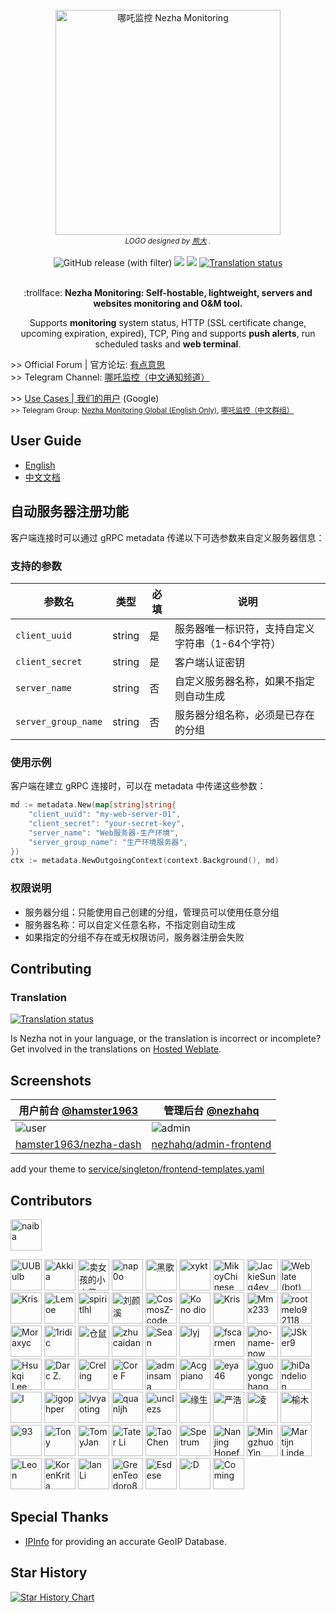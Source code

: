 <div align="center">
  <br>
  <img width="360" style="max-width:80%" src=".github/brand.svg" title="哪吒监控 Nezha Monitoring">
  <br>
  <small><i>LOGO designed by <a href="https://xio.ng" target="_blank">熊大</a> .</i></small>
  <br><br>
<img alt="GitHub release (with filter)" src="https://img.shields.io/github/v/release/nezhahq/nezha?color=brightgreen&style=for-the-badge&logo=github&label=Dashboard">&nbsp;<img src="https://img.shields.io/github/v/release/nezhahq/agent?color=brightgreen&label=Agent&style=for-the-badge&logo=github">&nbsp;<img src="https://img.shields.io/github/actions/workflow/status/nezhahq/agent/agent.yml?label=Agent%20CI&logo=github&style=for-the-badge">&nbsp;<a href="https://hosted.weblate.org/engage/nezha/"><img src="https://img.shields.io/weblate/progress/nezha?color=brightgreen&label=Translated&style=for-the-badge&logo=weblate" alt="Translation status" /></a>
  <br>
  <br>
  <p>:trollface: <b>Nezha Monitoring: Self-hostable, lightweight, servers and websites monitoring and O&M tool.</b></p>
  <p>Supports <b>monitoring</b> system status, HTTP (SSL certificate change, upcoming expiration, expired), TCP, Ping and supports <b>push alerts</b>, run scheduled tasks and <b>web terminal</b>.</p>
</div>

\>> Official Forum | 官方论坛: [有点意思](https://lajilao.com/c/nezha)<br>
\>> Telegram Channel: [哪吒监控（中文通知频道）](https://t.me/nezhanews)<br>

\>> [Use Cases | 我们的用户](https://www.google.com/search?q=%22%E5%93%AA%E5%90%92%E7%9B%91%E6%8E%A7+Nezha+Monitoring%22) (Google) <br>
<sub>\>> Telegram Group: [Nezha Monitoring Global (English Only)](https://t.me/nezhamonitoring_global), [哪吒监控（中文群组）](https://t.me/nezhamonitoring)</sub>


## User Guide

- [English](https://nezhahq.github.io/en_US/index.html)
- [中文文档](https://nezhahq.github.io/index.html)

## 自动服务器注册功能

客户端连接时可以通过 gRPC metadata 传递以下可选参数来自定义服务器信息：

### 支持的参数

| 参数名 | 类型 | 必填 | 说明 |
|--------|------|------|------|
| `client_uuid` | string | 是 | 服务器唯一标识符，支持自定义字符串（1-64个字符） |
| `client_secret` | string | 是 | 客户端认证密钥 |
| `server_name` | string | 否 | 自定义服务器名称，如果不指定则自动生成 |
| `server_group_name` | string | 否 | 服务器分组名称，必须是已存在的分组 |

### 使用示例

客户端在建立 gRPC 连接时，可以在 metadata 中传递这些参数：

```go
md := metadata.New(map[string]string{
    "client_uuid": "my-web-server-01",
    "client_secret": "your-secret-key", 
    "server_name": "Web服务器-生产环境",
    "server_group_name": "生产环境服务器",
})
ctx := metadata.NewOutgoingContext(context.Background(), md)
```

### 权限说明

- 服务器分组：只能使用自己创建的分组，管理员可以使用任意分组
- 服务器名称：可以自定义任意名称，不指定则自动生成
- 如果指定的分组不存在或无权限访问，服务器注册会失败

## Contributing

### Translation

<a href="https://hosted.weblate.org/engage/nezha/">
<img src="https://hosted.weblate.org/widget/nezha/multi-blue.svg" alt="Translation status" />
</a>

Is Nezha not in your language, or the translation is incorrect or incomplete? Get involved in the translations on [Hosted Weblate](https://hosted.weblate.org/engage/nezha/).

## Screenshots

| 用户前台 [@hamster1963](https://github.com/hamster1963) | 管理后台 [@nezhahq](https://github.com/nezhahq) |
|---|---|
| ![user](.github/user-frontend.20241128.png)  | ![admin](.github/admin-frontend.20241220.jpg)  |
| [hamster1963/nezha-dash](https://github.com/hamster1963/nezha-dash)  | [nezhahq/admin-frontend](https://github.com/nezhahq/admin-frontend)  |

add your theme to [service/singleton/frontend-templates.yaml](service/singleton/frontend-templates.yaml)

## Contributors

<!--GAMFC_DELIMITER--><a href="https://github.com/naiba" title="naiba"><img src="https://avatars.githubusercontent.com/u/29243953?v=4" width="50;" alt="naiba"/></a>
<a href="https://github.com/uubulb" title="UUBulb"><img src="https://avatars.githubusercontent.com/u/35923940?v=4" width="50;" alt="UUBulb"/></a>
<a href="https://github.com/AkkiaS7" title="Akkia"><img src="https://avatars.githubusercontent.com/u/68485070?v=4" width="50;" alt="Akkia"/></a>
<a href="https://github.com/Erope" title="卖女孩的小火柴"><img src="https://avatars.githubusercontent.com/u/44471469?v=4" width="50;" alt="卖女孩的小火柴"/></a>
<a href="https://github.com/nap0o" title="nap0o"><img src="https://avatars.githubusercontent.com/u/144927971?v=4" width="50;" alt="nap0o"/></a>
<a href="https://github.com/dysf888" title="黑歌"><img src="https://avatars.githubusercontent.com/u/47450409?v=4" width="50;" alt="黑歌"/></a>
<a href="https://github.com/xykt" title="xykt"><img src="https://avatars.githubusercontent.com/u/152045469?v=4" width="50;" alt="xykt"/></a>
<a href="https://github.com/MikoyChinese" title="MikoyChinese"><img src="https://avatars.githubusercontent.com/u/22676744?v=4" width="50;" alt="MikoyChinese"/></a>
<a href="https://github.com/JackieSung4ev" title="JackieSung4ev"><img src="https://avatars.githubusercontent.com/u/24974735?v=4" width="50;" alt="JackieSung4ev"/></a>
<a href="https://github.com/weblate" title="Weblate (bot)"><img src="https://avatars.githubusercontent.com/u/1607653?v=4" width="50;" alt="Weblate (bot)"/></a>
<a href="https://github.com/cantoblanco" title="Kris"><img src="https://avatars.githubusercontent.com/u/116849421?v=4" width="50;" alt="Kris"/></a>
<a href="https://github.com/lemoeo" title="Lemoe"><img src="https://avatars.githubusercontent.com/u/18618627?v=4" width="50;" alt="Lemoe"/></a>
<a href="https://github.com/spiritLHLS" title="spiritlhl"><img src="https://avatars.githubusercontent.com/u/103393591?v=4" width="50;" alt="spiritlhl"/></a>
<a href="https://github.com/liuyanxi975" title="刘颜溪"><img src="https://avatars.githubusercontent.com/u/24417037?v=4" width="50;" alt="刘颜溪"/></a>
<a href="https://github.com/CosmosZ-code" title="CosmosZ-code"><img src="https://avatars.githubusercontent.com/u/81398224?v=4" width="50;" alt="CosmosZ-code"/></a>
<a href="https://github.com/lvgj-stack" title="Ko no dio"><img src="https://avatars.githubusercontent.com/u/38449861?v=4" width="50;" alt="Ko no dio"/></a>
<a href="https://github.com/hhhkkk520" title="Kris"><img src="https://avatars.githubusercontent.com/u/52115472?v=4" width="50;" alt="Kris"/></a>
<a href="https://github.com/Mmx233" title="Mmx233"><img src="https://avatars.githubusercontent.com/u/36563672?v=4" width="50;" alt="Mmx233"/></a>
<a href="https://github.com/rootmelo92118" title="rootmelo92118"><img src="https://avatars.githubusercontent.com/u/32770959?v=4" width="50;" alt="rootmelo92118"/></a>
<a href="https://github.com/Moraxyc" title="Moraxyc"><img src="https://avatars.githubusercontent.com/u/69713071?v=4" width="50;" alt="Moraxyc"/></a>
<a href="https://github.com/1ridic" title="1ridic"><img src="https://avatars.githubusercontent.com/u/88495501?v=4" width="50;" alt="1ridic"/></a>
<a href="https://github.com/hamster1963" title="仓鼠"><img src="https://avatars.githubusercontent.com/u/71394853?v=4" width="50;" alt="仓鼠"/></a>
<a href="https://github.com/zhucaidan" title="zhucaidan"><img src="https://avatars.githubusercontent.com/u/47970938?v=4" width="50;" alt="zhucaidan"/></a>
<a href="https://github.com/iilemon" title="Sean"><img src="https://avatars.githubusercontent.com/u/33201711?v=4" width="50;" alt="Sean"/></a>
<a href="https://github.com/lyj0309" title="lyj"><img src="https://avatars.githubusercontent.com/u/50474995?v=4" width="50;" alt="lyj"/></a>
<a href="https://github.com/fscarmen" title="fscarmen"><img src="https://avatars.githubusercontent.com/u/62703343?v=4" width="50;" alt="fscarmen"/></a>
<a href="https://github.com/ch8o" title="no-name-now"><img src="https://avatars.githubusercontent.com/u/9103372?v=4" width="50;" alt="no-name-now"/></a>
<a href="https://github.com/MemoryShadow" title="JSker9"><img src="https://avatars.githubusercontent.com/u/31596045?v=4" width="50;" alt="JSker9"/></a>
<a href="https://github.com/HsukqiLee" title="Hsukqi Lee"><img src="https://avatars.githubusercontent.com/u/79034142?v=4" width="50;" alt="Hsukqi Lee"/></a>
<a href="https://github.com/DarcJC" title="Darc Z."><img src="https://avatars.githubusercontent.com/u/53445798?v=4" width="50;" alt="Darc Z."/></a>
<a href="https://github.com/Creling" title="Creling"><img src="https://avatars.githubusercontent.com/u/43109504?v=4" width="50;" alt="Creling"/></a>
<a href="https://github.com/coreff" title="Core F"><img src="https://avatars.githubusercontent.com/u/38347122?v=4" width="50;" alt="Core F"/></a>
<a href="https://github.com/adminsama" title="adminsama"><img src="https://avatars.githubusercontent.com/u/60880076?v=4" width="50;" alt="adminsama"/></a>
<a href="https://github.com/acgpiano" title="Acgpiano"><img src="https://avatars.githubusercontent.com/u/15900800?v=4" width="50;" alt="Acgpiano"/></a>
<a href="https://github.com/eya46" title="eya46"><img src="https://avatars.githubusercontent.com/u/61458340?v=4" width="50;" alt="eya46"/></a>
<a href="https://github.com/guoyongchang" title="guoyongchang"><img src="https://avatars.githubusercontent.com/u/10484506?v=4" width="50;" alt="guoyongchang"/></a>
<a href="https://github.com/hiDandelion" title="hiDandelion"><img src="https://avatars.githubusercontent.com/u/77157418?v=4" width="50;" alt="hiDandelion"/></a>
<a href="https://github.com/yuanweize" title="I"><img src="https://avatars.githubusercontent.com/u/30067203?v=4" width="50;" alt="I"/></a>
<a href="https://github.com/igophper" title="igophper"><img src="https://avatars.githubusercontent.com/u/34326532?v=4" width="50;" alt="igophper"/></a>
<a href="https://github.com/lvyaoting" title="lvyaoting"><img src="https://avatars.githubusercontent.com/u/166296299?v=4" width="50;" alt="lvyaoting"/></a>
<a href="https://github.com/quanljh" title="quanljh"><img src="https://avatars.githubusercontent.com/u/38105306?v=4" width="50;" alt="quanljh"/></a>
<a href="https://github.com/unclezs" title="unclezs"><img src="https://avatars.githubusercontent.com/u/42318775?v=4" width="50;" alt="unclezs"/></a>
<a href="https://github.com/ysicing" title="缘生"><img src="https://avatars.githubusercontent.com/u/8605565?v=4" width="50;" alt="缘生"/></a>
<a href="https://github.com/yanhao98" title="严浩"><img src="https://avatars.githubusercontent.com/u/37316281?v=4" width="50;" alt="严浩"/></a>
<a href="https://github.com/arkylin" title="凌"><img src="https://avatars.githubusercontent.com/u/35104502?v=4" width="50;" alt="凌"/></a>
<a href="https://github.com/yumusb" title="榆木"><img src="https://avatars.githubusercontent.com/u/43062104?v=4" width="50;" alt="榆木"/></a>
<a href="https://github.com/colour93" title="93"><img src="https://avatars.githubusercontent.com/u/64313711?v=4" width="50;" alt="93"/></a>
<a href="https://github.com/hmsjy2017" title="Tony"><img src="https://avatars.githubusercontent.com/u/42692274?v=4" width="50;" alt="Tony"/></a>
<a href="https://github.com/TomyJan" title="TomyJan"><img src="https://avatars.githubusercontent.com/u/67973160?v=4" width="50;" alt="TomyJan"/></a>
<a href="https://github.com/nickfox-taterli" title="Tater Li"><img src="https://avatars.githubusercontent.com/u/19658596?v=4" width="50;" alt="Tater Li"/></a>
<a href="https://github.com/IamTaoChen" title="Tao Chen"><img src="https://avatars.githubusercontent.com/u/42793494?v=4" width="50;" alt="Tao Chen"/></a>
<a href="https://github.com/Septrum101" title="Spetrum"><img src="https://avatars.githubusercontent.com/u/11692994?v=4" width="50;" alt="Spetrum"/></a>
<a href="https://github.com/dreamingsleeping" title="Nanjing Hopefun Network Technology Co. Ltd."><img src="https://avatars.githubusercontent.com/u/13828658?v=4" width="50;" alt="Nanjing Hopefun Network Technology Co. Ltd."/></a>
<a href="https://github.com/silver-ymz" title="Mingzhuo Yin"><img src="https://avatars.githubusercontent.com/u/78400701?v=4" width="50;" alt="Mingzhuo Yin"/></a>
<a href="https://github.com/MartijnLindeman" title="Martijn Lindeman"><img src="https://avatars.githubusercontent.com/u/78365708?v=4" width="50;" alt="Martijn Lindeman"/></a>
<a href="https://github.com/funnyzak" title="Leon"><img src="https://avatars.githubusercontent.com/u/2562087?v=4" width="50;" alt="Leon"/></a>
<a href="https://github.com/KorenKrita" title="KorenKrita"><img src="https://avatars.githubusercontent.com/u/22239339?v=4" width="50;" alt="KorenKrita"/></a>
<a href="https://github.com/techotaku" title="Ian Li"><img src="https://avatars.githubusercontent.com/u/1948179?v=4" width="50;" alt="Ian Li"/></a>
<a href="https://github.com/GreenTeodoro839" title="GreenTeodoro839"><img src="https://avatars.githubusercontent.com/u/77104800?v=4" width="50;" alt="GreenTeodoro839"/></a>
<a href="https://github.com/Es-dese" title="Esdese"><img src="https://avatars.githubusercontent.com/u/71542548?v=4" width="50;" alt="Esdese"/></a>
<a href="https://github.com/wwng2333" title=":D"><img src="https://avatars.githubusercontent.com/u/17147265?v=4" width="50;" alt=":D"/></a>
<a href="https://github.com/wellcoming" title="Coming"><img src="https://avatars.githubusercontent.com/u/74850890?v=4" width="50;" alt="Coming"/></a><!--GAMFC_DELIMITER_END-->

## Special Thanks
- [IPInfo](https://ipinfo.io/) for providing an accurate GeoIP Database.

## Star History

[![Star History Chart](https://api.star-history.com/svg?repos=nezhahq/nezha&type=Timeline)](https://star-history.com/#nezhahq/nezha&Timeline)
